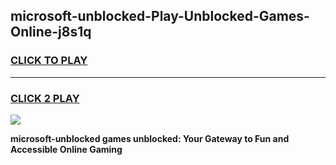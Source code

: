 
## microsoft-unblocked-Play-Unblocked-Games-Online-j8s1q
<h3>
<a href="https://premium76.site?title=microsoft-unblocked&ref=25A">CLICK TO PLAY</a></h3>
<hr>

<h3>
<a href="https://premium76.site?title=microsoft-unblocked&ref=25A">CLICK 2 PLAY</a>
  
</h3>

<a href="https://premium76.site?title=microsoft-unblocked&ref=25A"><img src="https://clearcache.store/games.png"></a>


**microsoft-unblocked games unblocked: Your Gateway to Fun and Accessible Online Gaming**
